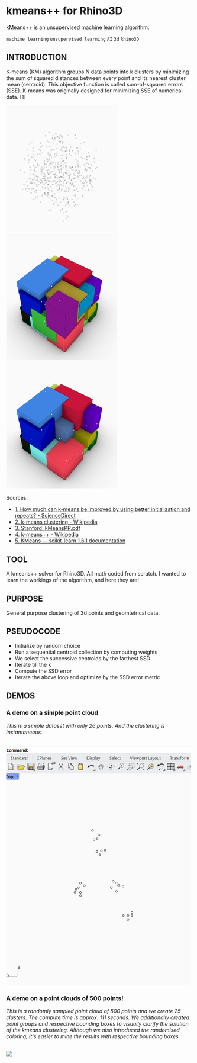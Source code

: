 # kmeans++ for Rhino3D
kMeans++ is an unsupervised machine learning algorithm.

`machine learning` `unsupervised learning` `AI` `3d` `Rhino3D`

## **INTRODUCTION**
K-means (KM) algorithm groups N data points into k clusters by minimizing the sum of squared distances between every point and its nearest cluster mean (centroid). This objective function is called sum-of-squared errors (SSE). K-means was originally designed for minimizing SSE of numerical data. [1]

<img src="https://github.com/gasingh/k-means/blob/main/ViewCapture20250526_205909.jpg" width="300"> <img src="https://github.com/gasingh/k-means/blob/main/ViewCapture20250526_210043.jpg" width="300">  <img src="https://github.com/gasingh/k-means/blob/main/ViewCapture20250526_213704.jpg" width="300">
<br>

Sources:
- [1. How much can k-means be improved by using better initialization and repeats? - ScienceDirect](https://www.sciencedirect.com/science/article/pii/S0031320319301608)
- [2. k-means clustering - Wikipedia](https://en.wikipedia.org/wiki/K-means_clustering)
- [3. Stanford: kMeansPP.pdf](https://theory.stanford.edu/~sergei/papers/kMeansPP-soda.pdf)
- [4. k-means++ - Wikipedia](https://en.wikipedia.org/wiki/K-means%2B%2B)
- [5. KMeans — scikit-learn 1.6.1 documentation](https://scikit-learn.org/stable/modules/generated/sklearn.cluster.KMeans.html)

## **TOOL**

A kmeans++ solver for Rhino3D. All math coded from scratch. I wanted to learn the workings of the algorithm, and here they are!

## **PURPOSE**

General purpose clustering of 3d points and geomtetrical data.

## **PSEUDOCODE**

- Initialize by random choice
- Run a sequential centroid collection by computing weights
- We select the successive centroids by the farthest SSD
- Iterate till the k
- Compute the SSD error
- Iterate the above loop and optimize by the SSD error metric   

## **DEMOS**

### **A demo on a simple point cloud** <br>

_This is a simple dataset with only 26 points. And the clustering is instantaneous._

<br>
  <img src="https://github.com/gasingh/k-means/blob/main/kMeansPlusPlus_demo1_250526.gif" width="500"> 
<br>

### **A demo on a point clouds of 500 points!** <br> 

_This is a randomly sampled point cloud of 500 points and we create 25 clusters. The compute time is approx. 111 seconds. We additionally created point groups and respective bounding boxes to visually clarify the solution of the kmeans clustering. Although we also introduced the randomised coloring, it's easier to mine the results with respective bounding boxes._

<br>
  <img src="https://github.com/gasingh/k-means/blob/main/kMeansPlusPlus_demo2_250526.gif" width="500">
<br>
